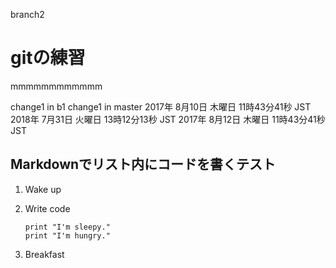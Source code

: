 branch2
# gitの練習

mmmmmmmmmmmm

change1 in b1
change1 in master
2017年 8月10日 木曜日 11時43分41秒 JST
2018年 7月31日 火曜日 13時12分13秒 JST
2017年 8月12日 木曜日 11時43分41秒 JST

## Markdownでリスト内にコードを書くテスト

1. Wake up
1. Write code

    ```
    print "I'm sleepy."
    print "I'm hungry."
    ```

1. Breakfast
